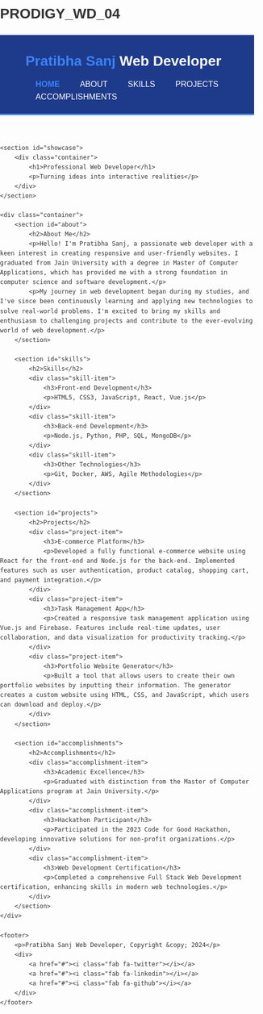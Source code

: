 # PRODIGY_WD_04
<!DOCTYPE html>
<html lang="en">
<head>
    <meta charset="UTF-8">
    <meta name="viewport" content="width=device-width, initial-scale=1.0">
    <title>Pratibha Sanj - Web Developer Portfolio</title>
    <script src="https://cdnjs.cloudflare.com/ajax/libs/font-awesome/5.15.3/js/all.min.js"></script>
    <style>
        body {
            font-family: Arial, sans-serif;
            line-height: 1.6;
            margin: 0;
            padding: 0;
            color: #333;
        }
        .container {
            width: 80%;
            margin: auto;
            overflow: hidden;
            padding: 20px;
        }
        header {
            background: #1e3a8a;
            color: #ffffff;
            padding-top: 10px;
            min-height: 10px;
            border-bottom: #3b82f6 3px solid;
        }
        header a {
            color: #ffffff;
            text-decoration: none;
            text-transform: uppercase;
            font-size: 16px;
        }
        header ul {
            padding: 0;
            margin: 0;
            list-style: none;
            overflow: hidden;
        }
        header li {
            float: left;
            display: inline;
            padding: 0 20px 0 20px;
        }
        header #branding {
            float: left;
        }
        header #branding h1 {
            margin: 0;
        }
        header nav {
            float: right;
            margin-top: 10px;
        }
        header .highlight, header .current a {
            color: #3b82f6;
            font-weight: bold;
        }
        header a:hover {
            color: #ffffff;
            font-weight: bold;
        }
        #showcase {
            min-height: 400px;
            background: url('/api/placeholder/1200/400') no-repeat center center/cover;
            text-align: center;
            color: #ffffff;
        }
        #showcase h1 {
            margin-top: 100px;
            font-size: 55px;
            margin-bottom: 10px;
        }
        #showcase p {
            font-size: 20px;
        }
        #skills, #projects, #accomplishments {
            margin-top: 20px;
        }
        .skill-item, .project-item, .accomplishment-item {
            background: #e0f2fe;
            padding: 10px;
            margin-bottom: 10px;
            border-radius: 5px;
        }
        footer {
            padding: 20px;
            margin-top: 20px;
            color: #ffffff;
            background-color: #1e3a8a;
            text-align: center;
        }
    </style>
</head>
<body>
    <header>
        <div class="container">
            <div id="branding">
                <h1><span class="highlight">Pratibha Sanj</span> Web Developer</h1>
            </div>
            <nav>
                <ul>
                    <li class="current"><a href="#home">Home</a></li>
                    <li><a href="#about">About</a></li>
                    <li><a href="#skills">Skills</a></li>
                    <li><a href="#projects">Projects</a></li>
                    <li><a href="#accomplishments">Accomplishments</a></li>
                </ul>
            </nav>
        </div>
    </header>

    <section id="showcase">
        <div class="container">
            <h1>Professional Web Developer</h1>
            <p>Turning ideas into interactive realities</p>
        </div>
    </section>

    <div class="container">
        <section id="about">
            <h2>About Me</h2>
            <p>Hello! I'm Pratibha Sanj, a passionate web developer with a keen interest in creating responsive and user-friendly websites. I graduated from Jain University with a degree in Master of Computer Applications, which has provided me with a strong foundation in computer science and software development.</p>
            <p>My journey in web development began during my studies, and I've since been continuously learning and applying new technologies to solve real-world problems. I'm excited to bring my skills and enthusiasm to challenging projects and contribute to the ever-evolving world of web development.</p>
        </section>

        <section id="skills">
            <h2>Skills</h2>
            <div class="skill-item">
                <h3>Front-end Development</h3>
                <p>HTML5, CSS3, JavaScript, React, Vue.js</p>
            </div>
            <div class="skill-item">
                <h3>Back-end Development</h3>
                <p>Node.js, Python, PHP, SQL, MongoDB</p>
            </div>
            <div class="skill-item">
                <h3>Other Technologies</h3>
                <p>Git, Docker, AWS, Agile Methodologies</p>
            </div>
        </section>

        <section id="projects">
            <h2>Projects</h2>
            <div class="project-item">
                <h3>E-commerce Platform</h3>
                <p>Developed a fully functional e-commerce website using React for the front-end and Node.js for the back-end. Implemented features such as user authentication, product catalog, shopping cart, and payment integration.</p>
            </div>
            <div class="project-item">
                <h3>Task Management App</h3>
                <p>Created a responsive task management application using Vue.js and Firebase. Features include real-time updates, user collaboration, and data visualization for productivity tracking.</p>
            </div>
            <div class="project-item">
                <h3>Portfolio Website Generator</h3>
                <p>Built a tool that allows users to create their own portfolio websites by inputting their information. The generator creates a custom website using HTML, CSS, and JavaScript, which users can download and deploy.</p>
            </div>
        </section>

        <section id="accomplishments">
            <h2>Accomplishments</h2>
            <div class="accomplishment-item">
                <h3>Academic Excellence</h3>
                <p>Graduated with distinction from the Master of Computer Applications program at Jain University.</p>
            </div>
            <div class="accomplishment-item">
                <h3>Hackathon Participant</h3>
                <p>Participated in the 2023 Code for Good Hackathon, developing innovative solutions for non-profit organizations.</p>
            </div>
            <div class="accomplishment-item">
                <h3>Web Development Certification</h3>
                <p>Completed a comprehensive Full Stack Web Development certification, enhancing skills in modern web technologies.</p>
            </div>
        </section>
    </div>

    <footer>
        <p>Pratibha Sanj Web Developer, Copyright &copy; 2024</p>
        <div>
            <a href="#"><i class="fab fa-twitter"></i></a>
            <a href="#"><i class="fab fa-linkedin"></i></a>
            <a href="#"><i class="fab fa-github"></i></a>
        </div>
    </footer>
</body>
</html>
